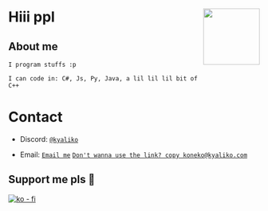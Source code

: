 <h1 align=left>Hiii ppl</h><img src="https://githubstats-five.vercel.app/api?username=hi-doki&show_icons=true&theme=kyatto" height=113 align=right />

<h2>About me</h2>

```
I program stuffs :p

I can code in: C#, Js, Py, Java, a lil lil lil bit of C++
```

<h1>Contact</h1>

+ Discord: <a href="https://discord.com/users/828795326878056459">`@kyaliko`</a>

+ Email: <a href="mailto:koneko@kyaliko.com">`Email me`</a> <a href="https://nekos.ca/">`Don't wanna use the link? copy koneko@kyaliko.com`</a>

## Support me pls 🙏

[![ko - fi](https://ko-fi.com/img/githubbutton_sm.svg)](https://ko-fi.com/O5O4D6DP7)
  
  
  
